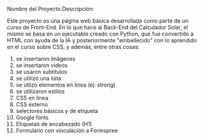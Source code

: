 Nombre del Proyecto
Descripción:

Este proyecto es una página web básica desarrollada como parte de un curso de Front-End. En lo que hace al Back-End del Calculador Solar, el mismo se basa en un ejecutable creado con Python, que fue convertido a HTML con ayuda de la IA y posteriormente "embellecido" con lo aprendido en el curso sobre CSS, y además, entre otras cosas:
1) se insertaron imágenes
2) se insertaron videos
3) se usaron subtítulos
4) se utilizó una lista
5) se utlizó elementos en línea (ej: strong)
6) se utilizaron estilos
7) CSS en linea
8) CSS externo
9) selectores básicos y de etiqueta
10) Google fonts
11) Etiquetas de encabezado (H1)
12) Formulario con vinculación a Formspree


